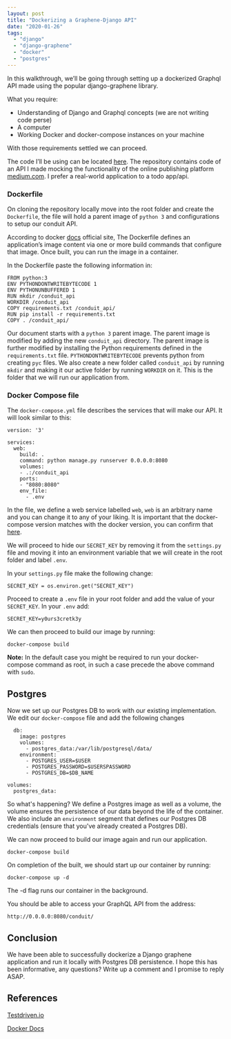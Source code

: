 ```yaml
---
layout: post
title: "Dockerizing a Graphene-Django API"
date: "2020-01-26"
tags: 
  - "django"
  - "django-graphene"
  - "docker"
  - "postgres"
---
```


In this walkthrough, we’ll be going through setting up a dockerized Graphql API made using the popular django-graphene library. 

What you require:

- Understanding of Django and Graphql concepts (we are not writing code perse)
- A computer
- Working Docker and docker-compose instances on your machine

With those requirements settled we can proceed.

The code I’ll be using can be located [here](https://github.com/MainaKamau92/conduit_django_graphene). The repository contains code of an API I made mocking the functionality of the online publishing platform [medium.com](http://www.medium.com). I prefer a real-world application to a todo app/api.  

### Dockerfile

On cloning the repository locally move into the root folder and create the `Dockerfile`, the file will hold a parent image of `python 3` and configurations to setup our conduit API.

According to docker [docs](https://docs.docker.com/compose/django/) official site, The Dockerfile defines an application’s image content via one or more build commands that configure that image. Once built, you can run the image in a container.

In the Dockerfile paste the following information in:

```
FROM python:3
ENV PYTHONDONTWRITEBYTECODE 1
ENV PYTHONUNBUFFERED 1
RUN mkdir /conduit_api
WORKDIR /conduit_api
COPY requirements.txt /conduit_api/
RUN pip install -r requirements.txt
COPY . /conduit_api/
```

Our document starts with a `python 3` parent image. The parent image is modified by adding the new `conduit_api` directory. The parent image is further modified by installing the Python requirements defined in the `requirements.txt` file. `PYTHONDONTWRITEBYTECODE` prevents python from creating `pyc` files. We also create a new folder called `conduit_api` by running `mkdir` and making it our active folder by running `WORKDIR` on it. This is the folder that we will run our application from.

### Docker Compose file

The `docker-compose.yml` file describes the services that will make our API. It will look similar to this:

```
version: '3'

services:
  web:
    build: .
    command: python manage.py runserver 0.0.0.0:8080
    volumes:
    - .:/conduit_api
    ports:
    - "8080:8080"
    env_file:
      - .env
```

In the file, we define a web service labelled `web`, `web` is an arbitrary name and you can change it to any of your liking. It is important that the docker-compose version matches with the docker version, you can confirm that [here](https://docs.docker.com/compose/compose-file/).

We will proceed to hide our `SECRET_KEY` by removing it from the `settings.py` file and moving it into an environment variable that we will create in the root folder and label `.env`.

In your `settings.py` file make the following change:

```
SECRET_KEY = os.environ.get("SECRET_KEY")
```

Proceed to create a `.env` file in your root folder and add the value of your `SECRET_KEY`. In your `.env` add:

```
SECRET_KEY=y0urs3cretk3y
```

We can then proceed to build our image by running:

```
docker-compose build
```

**Note:** In the default case you might be required to run your docker-compose command as root, in such a case precede the above command with `sudo`.

## Postgres

Now we set up our Postgres DB to work with our existing implementation. We edit our `docker-compose` file and add the following changes

```
  db:
    image: postgres
    volumes:
      - postgres_data:/var/lib/postgresql/data/
    environment:
      - POSTGRES_USER=$USER
      - POSTGRES_PASSWORD=$USERSPASSWORD
      - POSTGRES_DB=$DB_NAME

volumes:
  postgres_data:
```

So what's happening? We define a Postgres image as well as a volume, the volume ensures the persistence of our data beyond the life of the container. We also include an `environment` segment that defines our Postgres DB credentials (ensure that you've already created a Postgres DB).

We can now proceed to build our image again and run our application.

```
docker-compose build 
```

On completion of the built, we should start up our container by running:

```
docker-compose up -d
```

The -d flag runs our container in the background.

You should be able to access your GraphQL API from the address:

```
http://0.0.0.0:8080/conduit/
```

## Conclusion

We have been able to successfully dockerize a Django graphene application and run it locally with Postgres DB persistence. I hope this has been informative, any questions? Write up a comment and I promise to reply ASAP.

## References

[Testdriven.io](https://testdriven.io/blog/dockerizing-django-with-postgres-gunicorn-and-nginx/)

[Docker Docs](https://docs.docker.com/compose/django/)
